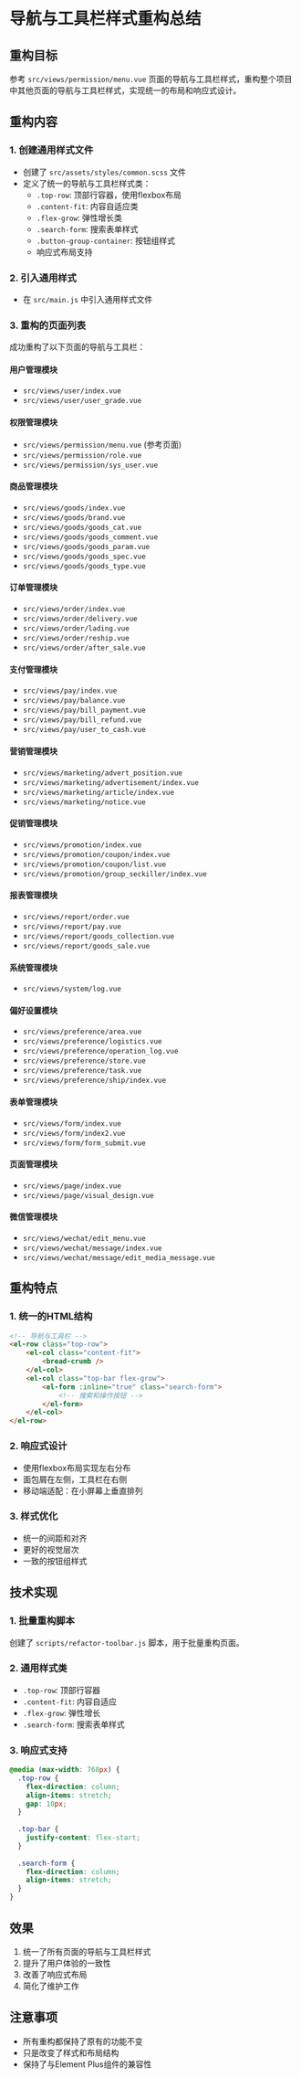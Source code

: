# 导航与工具栏样式重构总结

## 重构目标
参考 `src/views/permission/menu.vue` 页面的导航与工具栏样式，重构整个项目中其他页面的导航与工具栏样式，实现统一的布局和响应式设计。

## 重构内容

### 1. 创建通用样式文件
- 创建了 `src/assets/styles/common.scss` 文件
- 定义了统一的导航与工具栏样式类：
  - `.top-row`: 顶部行容器，使用flexbox布局
  - `.content-fit`: 内容自适应类
  - `.flex-grow`: 弹性增长类
  - `.search-form`: 搜索表单样式
  - `.button-group-container`: 按钮组样式
  - 响应式布局支持

### 2. 引入通用样式
- 在 `src/main.js` 中引入通用样式文件

### 3. 重构的页面列表
成功重构了以下页面的导航与工具栏：

#### 用户管理模块
- `src/views/user/index.vue`
- `src/views/user/user_grade.vue`

#### 权限管理模块
- `src/views/permission/menu.vue` (参考页面)
- `src/views/permission/role.vue`
- `src/views/permission/sys_user.vue`

#### 商品管理模块
- `src/views/goods/index.vue`
- `src/views/goods/brand.vue`
- `src/views/goods/goods_cat.vue`
- `src/views/goods/goods_comment.vue`
- `src/views/goods/goods_param.vue`
- `src/views/goods/goods_spec.vue`
- `src/views/goods/goods_type.vue`

#### 订单管理模块
- `src/views/order/index.vue`
- `src/views/order/delivery.vue`
- `src/views/order/lading.vue`
- `src/views/order/reship.vue`
- `src/views/order/after_sale.vue`

#### 支付管理模块
- `src/views/pay/index.vue`
- `src/views/pay/balance.vue`
- `src/views/pay/bill_payment.vue`
- `src/views/pay/bill_refund.vue`
- `src/views/pay/user_to_cash.vue`

#### 营销管理模块
- `src/views/marketing/advert_position.vue`
- `src/views/marketing/advertisement/index.vue`
- `src/views/marketing/article/index.vue`
- `src/views/marketing/notice.vue`

#### 促销管理模块
- `src/views/promotion/index.vue`
- `src/views/promotion/coupon/index.vue`
- `src/views/promotion/coupon/list.vue`
- `src/views/promotion/group_seckiller/index.vue`

#### 报表管理模块
- `src/views/report/order.vue`
- `src/views/report/pay.vue`
- `src/views/report/goods_collection.vue`
- `src/views/report/goods_sale.vue`

#### 系统管理模块
- `src/views/system/log.vue`

#### 偏好设置模块
- `src/views/preference/area.vue`
- `src/views/preference/logistics.vue`
- `src/views/preference/operation_log.vue`
- `src/views/preference/store.vue`
- `src/views/preference/task.vue`
- `src/views/preference/ship/index.vue`

#### 表单管理模块
- `src/views/form/index.vue`
- `src/views/form/index2.vue`
- `src/views/form/form_submit.vue`

#### 页面管理模块
- `src/views/page/index.vue`
- `src/views/page/visual_design.vue`

#### 微信管理模块
- `src/views/wechat/edit_menu.vue`
- `src/views/wechat/message/index.vue`
- `src/views/wechat/message/edit_media_message.vue`

## 重构特点

### 1. 统一的HTML结构
```html
<!-- 导航与工具栏 -->
<el-row class="top-row">
    <el-col class="content-fit">
        <bread-crumb />
    </el-col>
    <el-col class="top-bar flex-grow">
        <el-form :inline="true" class="search-form">
            <!-- 搜索和操作按钮 -->
        </el-form>
    </el-col>
</el-row>
```

### 2. 响应式设计
- 使用flexbox布局实现左右分布
- 面包屑在左侧，工具栏在右侧
- 移动端适配：在小屏幕上垂直排列

### 3. 样式优化
- 统一的间距和对齐
- 更好的视觉层次
- 一致的按钮组样式

## 技术实现

### 1. 批量重构脚本
创建了 `scripts/refactor-toolbar.js` 脚本，用于批量重构页面。

### 2. 通用样式类
- `.top-row`: 顶部行容器
- `.content-fit`: 内容自适应
- `.flex-grow`: 弹性增长
- `.search-form`: 搜索表单样式

### 3. 响应式支持
```scss
@media (max-width: 768px) {
  .top-row {
    flex-direction: column;
    align-items: stretch;
    gap: 10px;
  }
  
  .top-bar {
    justify-content: flex-start;
  }
  
  .search-form {
    flex-direction: column;
    align-items: stretch;
  }
}
```

## 效果
1. 统一了所有页面的导航与工具栏样式
2. 提升了用户体验的一致性
3. 改善了响应式布局
4. 简化了维护工作

## 注意事项
- 所有重构都保持了原有的功能不变
- 只是改变了样式和布局结构
- 保持了与Element Plus组件的兼容性 